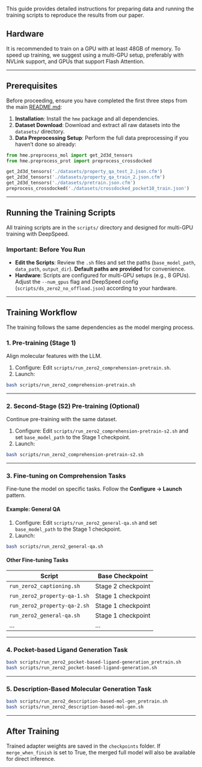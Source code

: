 This guide provides detailed instructions for preparing data and running the training scripts to reproduce the results from our paper.

## Hardware

It is recommended to train on a GPU with at least 48GB of memory. To speed up training, we suggest using a multi-GPU setup, preferably with NVLink support, and GPUs that support Flash Attention.



---

## Prerequisites

Before proceeding, ensure you have completed the first three steps from the main [README.md](README.md):

1. **Installation**: Install the `hme` package and all dependencies.  
2. **Dataset Download**: Download and extract all raw datasets into the `datasets/` directory.  
3. **Data Preprocessing Setup**: Perform the full data preprocessing if you haven’t done so already:

```python
from hme.preprocess_mol import get_2d3d_tensors
from hme.preprocess_prot import preprocess_crossdocked

get_2d3d_tensors('./datasets/property_qa_test_2.json.cfm')
get_2d3d_tensors('./datasets/property_qa_train_2.json.cfm')
get_2d3d_tensors('./datasets/pretrain.json.cfm')
preprocess_crossdocked('./datasets/crossdocked_pocket10_train.json')
```

---

## Running the Training Scripts

All training scripts are in the `scripts/` directory and designed for multi-GPU training with DeepSpeed.

### Important: Before You Run

- **Edit the Scripts**: Review the `.sh` files and set the paths (`base_model_path`, `data_path`, `output_dir`). **Default paths are provided** for convenience.  
- **Hardware**: Scripts are configured for multi-GPU setups (e.g., 8 GPUs). Adjust the `--num_gpus` flag and DeepSpeed config (`scripts/ds_zero2_no_offload.json`) according to your hardware.

---

## Training Workflow

The training follows the same dependencies as the model merging process.

### 1. Pre-training (Stage 1)

Align molecular features with the LLM.

1. Configure: Edit `scripts/run_zero2_comprehension-pretrain.sh`.  
2. Launch:

```bash
bash scripts/run_zero2_comprehension-pretrain.sh
```

---

### 2. Second-Stage (S2) Pre-training (Optional)

Continue pre-training with the same dataset.

1. Configure: Edit `scripts/run_zero2_comprehension-pretrain-s2.sh` and set `base_model_path` to the Stage 1 checkpoint.  
2. Launch:

```bash
bash scripts/run_zero2_comprehension-pretrain-s2.sh
```

---

### 3. Fine-tuning on Comprehension Tasks

Fine-tune the model on specific tasks. Follow the **Configure -> Launch** pattern.

#### Example: General QA

1. Configure: Edit `scripts/run_zero2_general-qa.sh` and set `base_model_path` to the Stage 1 checkpoint.  
2. Launch:

```bash
bash scripts/run_zero2_general-qa.sh
```

#### Other Fine-tuning Tasks

| Script | Base Checkpoint |
|--------|----------------|
| `run_zero2_captioning.sh` | Stage 2 checkpoint |
| `run_zero2_property-qa-1.sh` | Stage 1 checkpoint |
| `run_zero2_property-qa-2.sh` | Stage 1 checkpoint |
| `run_zero2_general-qa.sh` | Stage 1 checkpoint |
| … | … |

---

### 4. Pocket-based Ligand Generation Task


```bash
bash scripts/run_zero2_pocket-based-ligand-generation_pretrain.sh
bash scripts/run_zero2_pocket-based-ligand-generation.sh
```

---

### 5. Description-Based Molecular Generation Task

```bash
bash scripts/run_zero2_description-based-mol-gen_pretrain.sh
bash scripts/run_zero2_description-based-mol-gen.sh
```

---

## After Training

Trained adapter weights are saved in the `checkpoints` folder. If `merge_when_finish` is set to True, the merged full model will also be available for direct inference.

